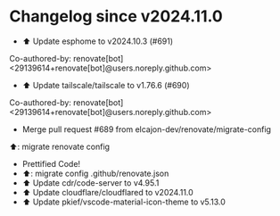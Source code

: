 # Changelog since v2024.11.0
- ⬆️ Update esphome to v2024.10.3 (#691)

Co-authored-by: renovate[bot] <29139614+renovate[bot]@users.noreply.github.com> 
- ⬆️ Update tailscale/tailscale to v1.76.6 (#690)

Co-authored-by: renovate[bot] <29139614+renovate[bot]@users.noreply.github.com> 
- Merge pull request #689 from elcajon-dev/renovate/migrate-config

⬆️: migrate renovate config 
- Prettified Code! 
- ⬆️: migrate config .github/renovate.json 
- ⬆️ Update cdr/code-server to v4.95.1 
- ⬆️ Update cloudflare/cloudflared to v2024.11.0 
- ⬆️ Update pkief/vscode-material-icon-theme to v5.13.0 
